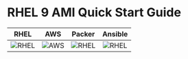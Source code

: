 # RHEL 9 AMI Quick Start Guide

 RHEL                      | AWS                   | Packer                  | Ansible
:-------------------------:|:-------------------------:|:-------------------------:|:-------------------------:
![RHEL](https://developers.redhat.com/sites/default/files/inline-images/2022_RHEL_Get_StartedonRHEL%402x.png)|![AWS](https://pbs.twimg.com/profile_images/1641476962362302464/K8lb6OtN_400x400.jpg)|![RHEL](https://developers.redhat.com/sites/default/files/inline-images/2022_RHEL_Get_StartedonRHEL%402x.png)|![RHEL](https://developers.redhat.com/sites/default/files/inline-images/2022_RHEL_Get_StartedonRHEL%402x.png)